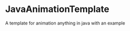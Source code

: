 JavaAnimationTemplate
=====================

A template for animation anything in java with an example